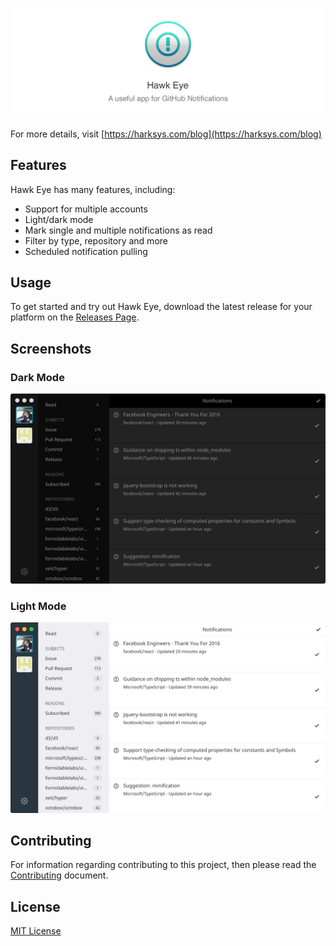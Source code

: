 ![](./.github/banner.png?raw=true)

For more details, visit [https://harksys.com/blog](https://harksys.com/blog)

## Features

Hawk Eye has many features, including:

- Support for multiple accounts
- Light/dark mode
- Mark single and multiple notifications as read
- Filter by type, repository and more
- Scheduled notification pulling

## Usage

To get started and try out Hawk Eye, download the latest release for your platform on the [Releases Page](https://github.com/harksys/hawkeye/releases).

## Screenshots

### Dark Mode

![](./.github/dark.png?raw=true)

### Light Mode

![](./.github/light.png?raw=true)

## Contributing

For information regarding contributing to this project, then please read the [Contributing](./CONTRIBUTING.md) document.

## License

[MIT License](./LICENSE.md)